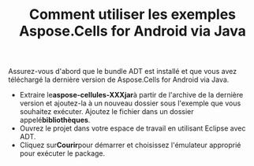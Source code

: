 ﻿---
title: Comment utiliser les exemples Aspose.Cells for Android via Java
type: docs
weight: 50
url: /fr/java/how-to-use-the-aspose-cells-for-android-via-java-examples/
---
Assurez-vous d'abord que le bundle ADT est installé et que vous avez téléchargé la dernière version de Aspose.Cells for Android via Java.

- Extraire le**aspose-cellules-XXXjar**à partir de l'archive de la dernière version et ajoutez-la à un nouveau dossier sous l'exemple que vous souhaitez exécuter. Ajoutez le fichier dans un dossier appelé**bibliothèques**.
- Ouvrez le projet dans votre espace de travail en utilisant Eclipse avec ADT.
- Cliquez sur**Courir**pour démarrer et choisissez l'émulateur approprié pour exécuter le package.
